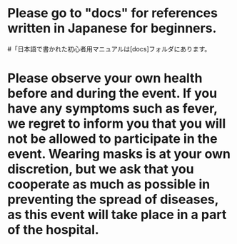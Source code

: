 # Please go to "docs" for references written in Japanese for beginners.
#「日本語で書かれた初心者用マニュアルは[docs]フォルダにあります。
# Please observe your own health before and during the event. If you have any symptoms such as fever, we regret to inform you that you will not be allowed to participate in the event. Wearing masks is at your own discretion, but we ask that you cooperate as much as possible in preventing the spread of diseases, as this event will take place in a part of the hospital.
